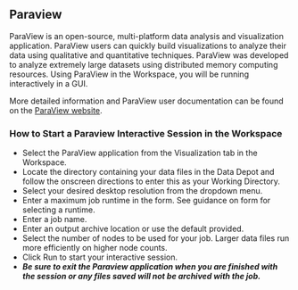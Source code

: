 ## Paraview
<a name="paraview-user-guide"></a><!-- old heading name/id -->

ParaView is an open-source, multi-platform data analysis and visualization application. ParaView users can quickly build visualizations to analyze their data using qualitative and quantitative techniques. ParaView was developed to analyze extremely large datasets using distributed memory computing resources. Using ParaView in the Workspace, you will be running interactively in a GUI.

More detailed information and ParaView user documentation can be found on the <a href="https://docs.paraview.org/en/latest/" title="ParaView Website" target="_blank">ParaView website</a>.

### How to Start a Paraview Interactive Session in the Workspace

<ul>
<li>Select the ParaView application from the Visualization tab in the Workspace.</li>
<li>Locate the directory containing your data files in the Data Depot and follow the onscreen directions to enter this as your Working Directory.</li>
<li>Select your desired desktop resolution from the dropdown menu.</li>
<li>Enter a maximum job runtime in the form. See guidance on form for selecting a runtime.</li>
<li>Enter a job name.</li>
<li>Enter an output archive location or use the default provided.</li>
<li>Select the number of nodes to be used for your job. Larger data files run more efficiently on higher node counts.</li>
<li>Click Run to start your interactive session.</li>
<li><strong><em>Be sure to exit the Paraview application when you are finished with the session or any files saved will not be archived with the job.</em></strong></li>
</ul>
